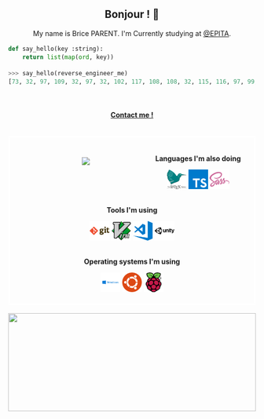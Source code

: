 
<h2 align="center">Bonjour ! 👋</h2>

<p align="center" >My name is Brice PARENT. I'm Currently studying at <a href="https://github.com/epita" target="_blank">@EPITA</a>.</p>

```python
def say_hello(key :string):
    return list(map(ord, key))

>>> say_hello(reverse_engineer_me)
[73, 32, 97, 109, 32, 97, 32, 102, 117, 108, 108, 32, 115, 116, 97, 99, 107, 32, 115, 101, 108, 102, 32, 116, 97, 117, 103, 104, 116, 32, 112, 114, 111, 103, 114, 97, 109, 109, 101, 114, 32, 119, 104, 111, 32, 108, 101, 97, 114, 110, 115, 32, 97, 32, 108, 111, 116, 32, 102, 114, 111, 109, 32, 104, 105, 115, 32, 102, 114, 105, 101, 110, 100, 115, 33]
```

<br>

<div align="center">
    <h4><a href="https://flowtter.netlify.app/english/contact.html" target="_blank">Contact me !</a></h4>
</div>

<br>

<div style="border: 3px solid #fff;
    padding: 20px;">
<div align="center" style="width: 50%; float: left; padding: 20px;">
    <img src="https://github-readme-stats.anuraghazra1.vercel.app/api/top-langs/?username=Flowtter&layout=compact&theme=blueberry"/>

</div>

<div align="center">

**Languages I'm also doing**
<div>
    <code><img height="40" src="https://raw.githubusercontent.com/github/explore/80688e429a7d4ef2fca1e82350fe8e3517d3494d/topics/latex/latex.png"></code>
    <code><img height="40" src="https://raw.githubusercontent.com/github/explore/80688e429a7d4ef2fca1e82350fe8e3517d3494d/topics/typescript/typescript.png"></code>
    <code><img height="40" src="https://raw.githubusercontent.com/github/explore/80688e429a7d4ef2fca1e82350fe8e3517d3494d/topics/sass/sass.png"></code>
</div>

<br>

**Tools I'm using**
<div>
    <code><img height="40" src="https://raw.githubusercontent.com/github/explore/80688e429a7d4ef2fca1e82350fe8e3517d3494d/topics/git/git.png"></code>
    <code><img height="40" src="https://raw.githubusercontent.com/github/explore/80688e429a7d4ef2fca1e82350fe8e3517d3494d/topics/vim/vim.png"></code>
    <code><img height="40" src="https://raw.githubusercontent.com/github/explore/80688e429a7d4ef2fca1e82350fe8e3517d3494d/topics/visual-studio-code/visual-studio-code.png"></code>
    <code><img height="40" src="assets/unity.png"></code>
</div>

<br>

**Operating systems I'm using**
<div>
    <code><img height="40" src="https://raw.githubusercontent.com/github/explore/80688e429a7d4ef2fca1e82350fe8e3517d3494d/topics/windows/windows.png"></code>
    <code><img height="40" src="https://raw.githubusercontent.com/github/explore/80688e429a7d4ef2fca1e82350fe8e3517d3494d/topics/ubuntu/ubuntu.png"></code>
    <code><img height="40" src="https://raw.githubusercontent.com/github/explore/80688e429a7d4ef2fca1e82350fe8e3517d3494d/topics/raspberry-pi/raspberry-pi.png"></code>
</div>


</div>

</div>

<div>

<br>
<a href="https://github.com/anuraghazra/github-readme-stats" title="Go to Source"><img width="100%" height="200" src="https://github-readme-stats.vercel.app/api?username=Flowtter&show_icons=true&theme=blueberry&count_private=true"></a>


</div>